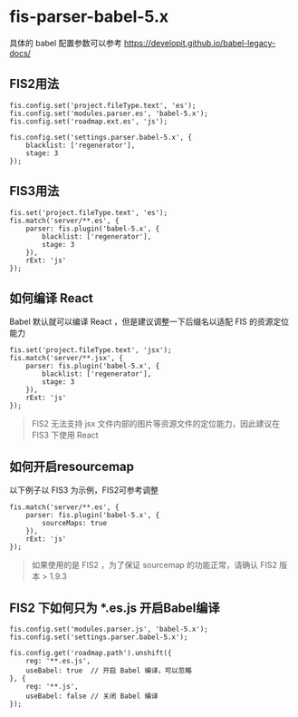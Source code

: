 fis-parser-babel-5.x
============================

具体的 babel 配置参数可以参考 https://developit.github.io/babel-legacy-docs/

## FIS2用法

```
fis.config.set('project.fileType.text', 'es');
fis.config.set('modules.parser.es', 'babel-5.x');
fis.config.set('roadmap.ext.es', 'js');

fis.config.set('settings.parser.babel-5.x', {
    blacklist: ['regenerator'],
    stage: 3
});
```


## FIS3用法

```
fis.set('project.fileType.text', 'es');
fis.match('server/**.es', {
    parser: fis.plugin('babel-5.x', {
        blacklist: ['regenerator'],
        stage: 3
    }),
    rExt: 'js'
});
```

## 如何编译 React

Babel 默认就可以编译 React ，但是建议调整一下后缀名以适配 FIS 的资源定位能力

```
fis.set('project.fileType.text', 'jsx');
fis.match('server/**.jsx', {
    parser: fis.plugin('babel-5.x', {
        blacklist: ['regenerator'],
        stage: 3
    }),
    rExt: 'js'
});
```

> FIS2 无法支持 jsx 文件内部的图片等资源文件的定位能力，因此建议在 FIS3 下使用 React


## 如何开启resourcemap

以下例子以 FIS3 为示例，FIS2可参考调整

```
fis.match('server/**.es', {
    parser: fis.plugin('babel-5.x', {
        sourceMaps: true
    }),
    rExt: 'js'
});
```

> 如果使用的是 FIS2 ，为了保证 sourcemap 的功能正常，请确认 FIS2 版本 > 1.9.3

## FIS2 下如何只为 *.es.js 开启Babel编译

```
fis.config.set('modules.parser.js', 'babel-5.x');
fis.config.set('settings.parser.babel-5.x');

fis.config.get('roadmap.path').unshift({
    reg: '**.es.js',
    useBabel: true  // 开启 Babel 编译，可以忽略
}, {
    reg: '**.js',
    useBabel: false // 关闭 Babel 编译
});
```
